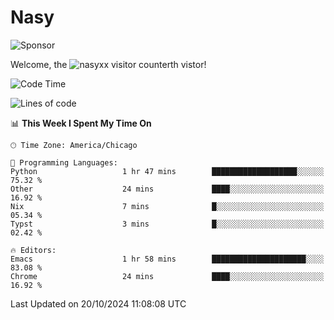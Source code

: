 # Nasy

<!--
<p align="center">
<img height="200" src="https://github-readme-stats.vercel.app/api?username=nasyxx&count_private=true&show_icons=true&theme=dracula&include_all_commits=true"/>
<img height="200" src="https://github-readme-stats.vercel.app/api/top-langs/?username=nasyxx&theme=dracula&hide=html,jupyter+notebook&count_private=true&show_icons=true"/>
</p>

  
----------------
-->

![Sponsor](https://img.shields.io/static/v1.svg?label=Sponsor&message=%E2%9D%A4&logo=GitHub&style=flat&color=pink)
 
Welcome, the ![nasyxx visitor counter](https://count.getloli.com/get/@nasyxx?theme=rule34)th vistor!
 
<!--START_SECTION:waka-->
![Code Time](http://img.shields.io/badge/Code%20Time-4%2C699%20hrs%2016%20mins-blue)

![Lines of code](https://img.shields.io/badge/From%20Hello%20World%20I%27ve%20Written-6.3%20million%20lines%20of%20code-blue)

📊 **This Week I Spent My Time On** 

```text
🕑︎ Time Zone: America/Chicago

💬 Programming Languages: 
Python                   1 hr 47 mins        ███████████████████░░░░░░   75.32 % 
Other                    24 mins             ████░░░░░░░░░░░░░░░░░░░░░   16.92 % 
Nix                      7 mins              █░░░░░░░░░░░░░░░░░░░░░░░░   05.34 % 
Typst                    3 mins              █░░░░░░░░░░░░░░░░░░░░░░░░   02.42 % 

🔥 Editors: 
Emacs                    1 hr 58 mins        █████████████████████░░░░   83.08 % 
Chrome                   24 mins             ████░░░░░░░░░░░░░░░░░░░░░   16.92 % 
```


 Last Updated on 20/10/2024 11:08:08 UTC
<!--END_SECTION:waka-->

<!-- ![visitors](https://visitor-badge.laobi.icu/badge?page_id=nasyxx.nasyxx) -->
